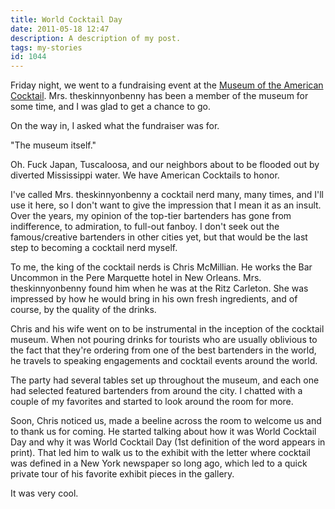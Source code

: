 ```yaml
---
title: World Cocktail Day
date: 2011-05-18 12:47
description: A description of my post.
tags: my-stories
id: 1044
---
```

Friday night, we went to a fundraising event at the <a href="http://www.museumoftheamericancocktail.org/" target="_blank">Museum of the American Cocktail</a>.  Mrs. theskinnyonbenny has been a member of the museum for some time, and I was glad to get a chance to go.

On the way in, I asked what the fundraiser was for.

"The museum itself."

Oh.  Fuck Japan, Tuscaloosa, and our neighbors about to be flooded out by diverted Mississippi water.  We have American Cocktails to honor.

I've called Mrs. theskinnyonbenny a cocktail nerd many, many times, and I'll use it here, so I don't want to give the impression that I mean it as an insult.  Over the years, my opinion of the top-tier bartenders has gone from indifference, to admiration, to full-out fanboy.  I don't seek out the famous/creative bartenders in other cities yet, but that would be the last step to becoming a cocktail nerd myself.

To me, the king of the cocktail nerds is Chris McMillian.  He works the Bar Uncommon in the Pere Marquette hotel in New Orleans.  Mrs. theskinnyonbenny found him when he was at the Ritz Carleton.  She was impressed by how he would bring in his own fresh ingredients, and of course, by the quality of the drinks.

Chris and his wife went on to be instrumental in the inception of the cocktail museum.  When not pouring drinks for tourists who are usually oblivious to the fact that they're ordering from one of the best bartenders in the world, he travels to speaking engagements and cocktail events around the world.

The party had several tables set up throughout the museum, and each one had selected featured bartenders from around the city.  I chatted with a couple of my favorites and started to look around the room for more.

Soon, Chris noticed us, made a beeline across the room to welcome us and to thank us for coming.  He started talking about how it was World Cocktail Day and why it was World Cocktail Day (1st definition of the word appears in print).  That led him to walk us to the exhibit with the letter where cocktail was defined in a New York newspaper so long ago, which led to a quick private tour of his favorite exhibit pieces in the gallery.

It was very cool.